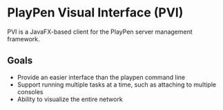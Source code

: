 # PlayPen Visual Interface (PVI)

PVI is a JavaFX-based client for the PlayPen server management framework.

## Goals

  * Provide an easier interface than the playpen command line
  * Support running multiple tasks at a time, such as attaching to multiple consoles
  * Ability to visualize the entire network